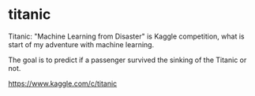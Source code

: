 # titanic

Titanic: "Machine Learning from Disaster" is Kaggle competition, what is start of my adventure with machine learning.

The goal is to predict if a passenger survived the sinking of the Titanic or not.

https://www.kaggle.com/c/titanic
